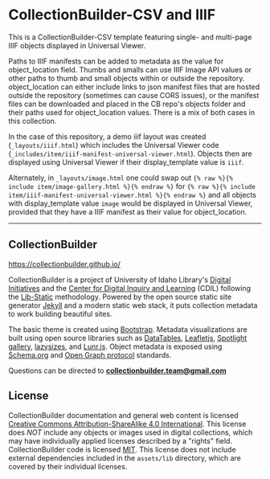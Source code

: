 # CollectionBuilder-CSV and IIIF

This is a CollectionBuilder-CSV template featuring single- and multi-page IIIF objects displayed in Universal Viewer.

Paths to IIIF manifests can be added to metadata as the value for object_location field.
Thumbs and smalls can use IIIF Image API values or other paths to thumb and small objects within or outside the repository.
object_location can either include links to json manifest files that are hosted outside the repository (sometimes can cause CORS issues), or the manifest files can be downloaded and placed in the CB repo's objects folder and their paths used for object_location values.
There is a mix of both cases in this collection.

In the case of this repository, a demo iiif layout was created (`_layouts/iiif.html`) which includes the Universal Viewer code (`_includes/item/iiif-manifest-universal-viewer.html`).
Objects then are displayed using Universal Viewer if their display_template value is `iiif`.

Alternately, in `_layouts/image.html` one could swap out `{% raw %}{% include item/image-gallery.html %}{% endraw %}` for `{% raw %}{% include item/iiif-manifest-universal-viewer.html %}{% endraw %}` and all objects with display_template value `image` would be displayed in Universal Viewer, provided that they have a IIIF manifest as their value for object_location.

----------

## CollectionBuilder 

<https://collectionbuilder.github.io/>

CollectionBuilder is a project of University of Idaho Library's [Digital Initiatives](https://www.lib.uidaho.edu/digital/) and the [Center for Digital Inquiry and Learning](https://cdil.lib.uidaho.edu) (CDIL) following the [Lib-Static](https://lib-static.github.io/) methodology. 
Powered by the open source static site generator [Jekyll](https://jekyllrb.com/) and a modern static web stack, it puts collection metadata to work building beautiful sites.

The basic theme is created using [Bootstrap](https://getbootstrap.com/).
Metadata visualizations are built using open source libraries such as [DataTables](https://datatables.net/), [Leafletjs](http://leafletjs.com/), [Spotlight gallery](https://github.com/nextapps-de/spotlight), [lazysizes](https://github.com/aFarkas/lazysizes), and [Lunr.js](https://lunrjs.com/).
Object metadata is exposed using [Schema.org](http://schema.org) and [Open Graph protocol](http://ogp.me/) standards.

Questions can be directed to **collectionbuilder.team@gmail.com**

## License

CollectionBuilder documentation and general web content is licensed [Creative Commons Attribution-ShareAlike 4.0 International](http://creativecommons.org/licenses/by-sa/4.0/). 
This license does *NOT* include any objects or images used in digital collections, which may have individually applied licenses described by a "rights" field.
CollectionBuilder code is licensed [MIT](https://github.com/CollectionBuilder/collectionbuilder-csv/blob/master/LICENSE). 
This license does not include external dependencies included in the `assets/lib` directory, which are covered by their individual licenses.
